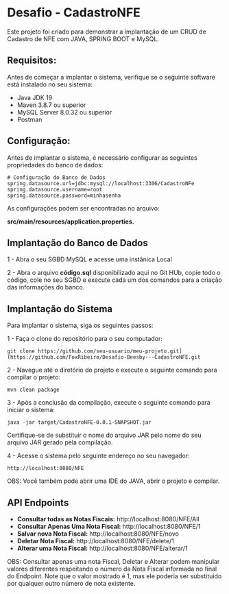 # Desafio - CadastroNFE
Este projeto foi criado para demonstrar a implantação de um CRUD de Cadastro de NFE com JAVA, SPRING BOOT e MySQL.

## Requisitos:
Antes de começar a implantar o sistema, verifique se o seguinte software está instalado no seu sistema:
- Java JDK 19
- Maven 3.8.7 ou superior
- MySQL Server 8.0.32 ou superior
- Postman 

## Configuração:
Antes de implantar o sistema, é necessário configurar as seguintes propriedades do banco de dados:


    # Configuração do Banco de Dados
    spring.datasource.url=jdbc:mysql://localhost:3306/CadastroNFe
    spring.datasource.username=root
    spring.datasource.password=minhasenha

As configurações podem ser encontradas no arquivo:

**src/main/resources/application.properties.**

## Implantação do Banco de Dados

1 - Abra o seu SGBD MySQL e acesse uma instânica Local

2 - Abra o arquivo **código.sql** disponibilizado aqui no Git HUb, copie todo o código, cole no seu SGBD e execute cada um dos comandos para a criação das informações do banco.

## Implantação do Sistema

Para implantar o sistema, siga os seguintes passos:

1 - Faça o clone do repositório para o seu computador:

    git clone https://github.com/seu-usuario/meu-projeto.git](https://github.com/FoxRibeiro/Desafio-Beesby---CadastroNFE.git

2 - Navegue até o diretório do projeto e execute o seguinte comando para compilar o projeto:

    mvn clean package
    
3 - Após a conclusão da compilação, execute o seguinte comando para iniciar o sistema:

    java -jar target/CadastroNFE-0.0.1-SNAPSHOT.jar
    
Certifique-se de substituir o nome do arquivo JAR pelo nome do seu arquivo JAR gerado pela compilação.

4 - Acesse o sistema pelo seguinte endereço no seu navegador:

    http://localhost:8080/NFE
   
OBS: Você também pode abrir uma IDE do JAVA, abrir o projeto e compilar. 

## API Endpoints

- **Consultar todas as Notas Fiscais:** http://localhost:8080/NFE/All
- **Consultar Apenas Uma Nota Fiscal:** http://localhost:8080/NFE/1
- **Salvar nova Nota Fiscal:** http://localhost:8080/NFE/novo
- **Deletar Nota Fiscal:** http://localhost:8080/NFE/delete/1
- **Alterar uma Nota Fiscal:** http://localhost:8080/NFE/alterar/1

OBS: Consultar apenas uma nota Fiscal, Deletar e Alterar podem manipular valores diferentes respeitando o número da Nota Fiscal informada no final do Endpoint. Note que o valor mostrado é 1, mas ele poderia ser substituido por qualquer outro número de nota existente.



